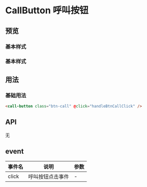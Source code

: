 # CallButton 呼叫按钮

## 预览
### 基本样式

### 基本样式

## 用法

### 基础用法

```html
<call-button class="btn-call" @click="handleBtnCallClick" />
```

## API

无

## event

| 事件名 | 说明             | 参数 |
| ------ | ---------------- | ---- |
| click  | 呼叫按钮点击事件 | -    |
